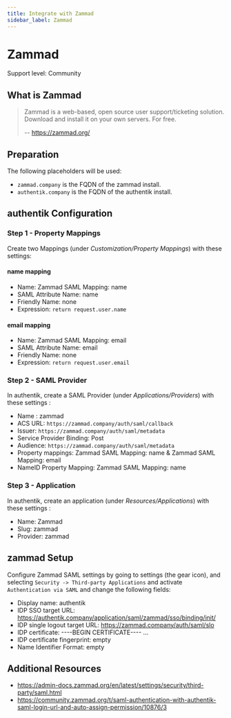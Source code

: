 ```yaml
---
title: Integrate with Zammad
sidebar_label: Zammad
---
```


# Zammad

<span class="badge badge--secondary">Support level: Community</span>

## What is Zammad

> Zammad is a web-based, open source user support/ticketing solution.
> Download and install it on your own servers. For free.
>
> -- https://zammad.org/

## Preparation

The following placeholders will be used:

-   `zammad.company` is the FQDN of the zammad install.
-   `authentik.company` is the FQDN of the authentik install.

## authentik Configuration

### Step 1 - Property Mappings

Create two Mappings (under _Customization/Property Mappings_) with these settings:

#### name mapping

-   Name: Zammad SAML Mapping: name
-   SAML Attribute Name: name
-   Friendly Name: none
-   Expression: `return request.user.name`

#### email mapping

-   Name: Zammad SAML Mapping: email
-   SAML Attribute Name: email
-   Friendly Name: none
-   Expression: `return request.user.email`

### Step 2 - SAML Provider

In authentik, create a SAML Provider (under _Applications/Providers_) with these settings :

-   Name : zammad
-   ACS URL: `https://zammad.company/auth/saml/callback`
-   Issuer: `https://zammad.company/auth/saml/metadata`
-   Service Provider Binding: Post
-   Audience: `https://zammad.company/auth/saml/metadata`
-   Property mappings: Zammad SAML Mapping: name & Zammad SAML Mapping: email
-   NameID Property Mapping: Zammad SAML Mapping: name

### Step 3 - Application

In authentik, create an application (under _Resources/Applications_) with these settings :

-   Name: Zammad
-   Slug: zammad
-   Provider: zammad

## zammad Setup

Configure Zammad SAML settings by going to settings (the gear icon), and selecting `Security -> Third-party Applications` and activate `Authentication via SAML` and change the following fields:

-   Display name: authentik
-   IDP SSO target URL: https://authentik.company/application/saml/zammad/sso/binding/init/
-   IDP single logout target URL: https://zammad.company/auth/saml/slo
-   IDP certificate: ----BEGIN CERTIFICATE---- …
-   IDP certificate fingerprint: empty
-   Name Identifier Format: empty

## Additional Resources

-   https://admin-docs.zammad.org/en/latest/settings/security/third-party/saml.html
-   https://community.zammad.org/t/saml-authentication-with-authentik-saml-login-url-and-auto-assign-permission/10876/3
